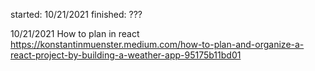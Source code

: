 started: 10/21/2021
finished: ???

10/21/2021
How to plan in react
https://konstantinmuenster.medium.com/how-to-plan-and-organize-a-react-project-by-building-a-weather-app-95175b11bd01

